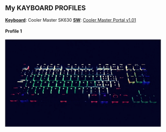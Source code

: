 ﻿## My KAYBOARD PROFILES

**<u>Keyboard</u>**: Cooler Master SK630
**<u>SW</u>**: [Cooler Master Portal v1.01](https://www.coolermaster.com/downloads/)

#### Profile 1
![img1](images/PROFILE-1-PERSONALIZED.jpg)
